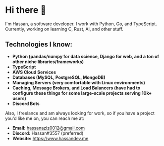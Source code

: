 # Hi there 👋

I'm Hassan, a software developer. I work with Python, Go, and TypeScript. Currently, working on learning C, Rust, AI, and other stuff. 

## Technologies I know:
* **Python (pandas/numpy for data science, Django for web, and a ton of other niche libraries/frameworks)**
* **TypeScript**
* **AWS Cloud Services**
* **Databases (MySQL, PostgreSQL, MongoDB)**
* **Managing Servers (very comfortable with Linux environments)**
* **Caching, Message Brokers, and Load Balancers (have had to configure these things for some large-scale projects serving 10k+ users)**
* **Discord Bots**

Also, I freelance and am always looking for work, so if you have a project you'd like me on, you can reach me at:
- **Email:** hassanaziz0012@gmail.com
- **Discord:** Hassan#3557 (preferred)
- **Website:** https://www.hassandev.me
